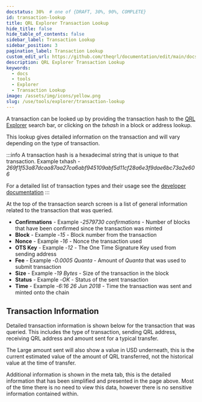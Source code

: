 ```yaml
---
docstatus: 30%  # one of {DRAFT, 30%, 90%, COMPLETE}
id: transaction-lookup
title: QRL Explorer Transaction Lookup
hide_title: false
hide_table_of_contents: false
sidebar_label: Transaction Lookup
sidebar_position: 3
pagination_label: Transaction Lookup
custom_edit_url: https://github.com/theqrl/documentation/edit/main/docs/Use/Tools/explorer/transaction-lookup.md
description: QRL Explorer Transaction Lookup
keywords:
  - docs
  - tools
  - Explorer
  - Transaction Lookup
image: /assets/img/icons/yellow.png
slug: /use/tools/explorer/transaction-lookup
---
```


A transaction can be looked up by providing the transaction hash to the [QRL Explorer](https://explorer.theqrl.org) search bar, or clicking on the *txhash* in a block or address lookup.

This lookup gives detailed information on the transaction and will vary depending on the type of transaction. 


:::info
A transaction hash is a hexadecimal string that is unique to that transaction. Example txhash -  *269f1f53a87dcaa87aa27ca6abf945109abf5d11cf28a6e3f9dae6bc73a2e606*

For a detailed list of transaction types and their usage see the [developer documentation](#)
:::

At the top of the transaction search screen is a list of general information related to the transaction that was queried.

- **Confirmations** - Example -*2579730 confirmations* - Number of blocks that have been confirmed since the transaction was minted
- **Block** - Example -*15* - Block number from the transaction
- **Nonce** - Example -*16* - Nonce the transaction used
- **OTS Key** - Example -*12* - The One Time Signature Key used from sending address
- **Fee** - Example -*0.0005 Quanta* - Amount of $Quanta$ that was used to submit transaction
- **Size**  - Example -*19 Bytes* - Size of the transaction in the block
- **Status** - Example -*OK* - Status of the sent transaction
- **Time**  - Example -*6:16 26 Jun 2018* - Time the transaction was sent and minted onto the chain

## Transaction Information

Detailed transaction information is shown below for the transaction that was queried. This includes the type of transaction, sending QRL address, receiving QRL address and amount sent for a typical transfer.

The Large amount sent will also show a value in USD underneath, this is the current estimated value of the amount of QRL transferred, not the historical value at the time of transfer. 

Additional information is shown in the meta tab, this is the detailed information that has been simplified and presented in the page above. Most of the time there is no need to view this data, however there is no sensitive information contained within.


